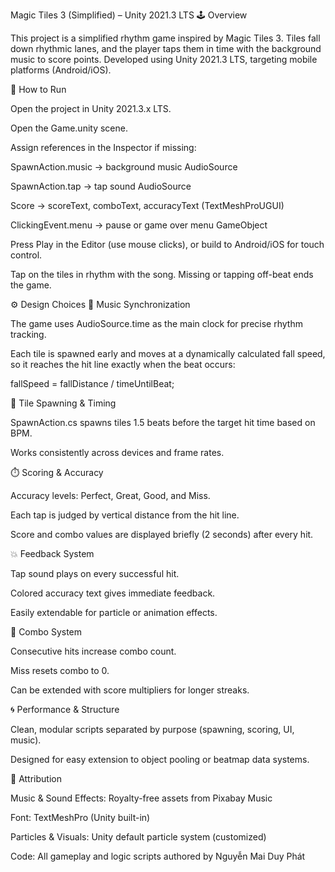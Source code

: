 Magic Tiles 3 (Simplified) – Unity 2021.3 LTS
🕹️ Overview

This project is a simplified rhythm game inspired by Magic Tiles 3.
Tiles fall down rhythmic lanes, and the player taps them in time with the background music to score points.
Developed using Unity 2021.3 LTS, targeting mobile platforms (Android/iOS).

🚀 How to Run

Open the project in Unity 2021.3.x LTS.

Open the Game.unity scene.

Assign references in the Inspector if missing:

SpawnAction.music → background music AudioSource

SpawnAction.tap → tap sound AudioSource

Score → scoreText, comboText, accuracyText (TextMeshProUGUI)

ClickingEvent.menu → pause or game over menu GameObject

Press Play in the Editor (use mouse clicks), or build to Android/iOS for touch control.

Tap on the tiles in rhythm with the song. Missing or tapping off-beat ends the game.

⚙️ Design Choices
🎵 Music Synchronization

The game uses AudioSource.time as the main clock for precise rhythm tracking.

Each tile is spawned early and moves at a dynamically calculated fall speed, so it reaches the hit line exactly when the beat occurs:

fallSpeed = fallDistance / timeUntilBeat;

🧩 Tile Spawning & Timing

SpawnAction.cs spawns tiles 1.5 beats before the target hit time based on BPM.

Works consistently across devices and frame rates.

⏱️ Scoring & Accuracy

Accuracy levels: Perfect, Great, Good, and Miss.

Each tap is judged by vertical distance from the hit line.

Score and combo values are displayed briefly (2 seconds) after every hit.

💥 Feedback System

Tap sound plays on every successful hit.

Colored accuracy text gives immediate feedback.

Easily extendable for particle or animation effects.

🔢 Combo System

Consecutive hits increase combo count.

Miss resets combo to 0.

Can be extended with score multipliers for longer streaks.

🌀 Performance & Structure

Clean, modular scripts separated by purpose (spawning, scoring, UI, music).

Designed for easy extension to object pooling or beatmap data systems.

📜 Attribution

Music & Sound Effects: Royalty-free assets from Pixabay Music

Font: TextMeshPro (Unity built-in)

Particles & Visuals: Unity default particle system (customized)

Code: All gameplay and logic scripts authored by Nguyễn Mai Duy Phát
